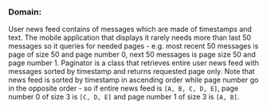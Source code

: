 ### Domain:

User news feed contains of messages which are made of timestamps and text. The mobile application that displays it rarely needs more than last 50 messages so it queries for needed pages - e.g. most recent 50 messages is page of size 50 and page number 0, next 50 messages is page size 50 and page number 1. Paginator is a class that retrieves entire user news feed with messages sorted by timestamp and returns requested page only. Note that news feed is sorted by timestamp in ascending order while page number go in the opposite order - so if entire news feed is ```[A, B, C, D, E]```, page number 0 of size 3 is ```[C, D, E]``` and page number 1 of size 3 is ```[A, B]```.
